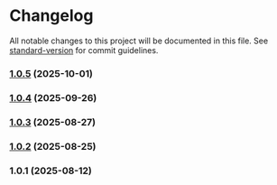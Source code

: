 # Changelog

All notable changes to this project will be documented in this file. See [standard-version](https://github.com/conventional-changelog/standard-version) for commit guidelines.

### [1.0.5](https://github.com/ibsheet/ibsheet-vue-component/compare/v1.0.4...v1.0.5) (2025-10-01)

### [1.0.4](https://github.com/ibsheet/ibsheet-vue-component/compare/v1.0.3...v1.0.4) (2025-09-26)

### [1.0.3](https://github.com/ibsheet/ibsheet-vue-component/compare/v1.0.2...v1.0.3) (2025-08-27)

### [1.0.2](https://github.com/ibsheet/ibsheet-vue-component/compare/v1.0.1...v1.0.2) (2025-08-25)

### 1.0.1 (2025-08-12)
